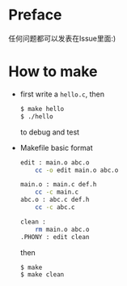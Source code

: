 #	Preface

任何问题都可以发表在Issue里面:)

#	How to make

*	first write a `hello.c`, then

	```bash
	$ make hello
	$ ./hello
	```
	to debug and test

*	Makefile basic format

	```bash
	edit : main.o abc.o
		cc -o edit main.o abc.o

	main.o : main.c def.h
		cc -c main.c
	abc.o : abc.c def.h
		cc -c abc.c

	clean :
		rm main.o abc.o
	.PHONY : edit clean
	```

	then

	```
	$ make
	$ make clean
	```
